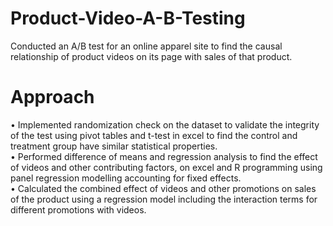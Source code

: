 # Product-Video-A-B-Testing
Conducted an A/B test for an online apparel site to find the causal relationship of product videos on its page with sales of that product.   

# Approach
• Implemented randomization check on the dataset to validate the integrity of the test using pivot tables and t-test in excel to find the control and treatment group have similar statistical properties.    
• Performed difference of means and regression analysis to find the effect of videos and other contributing factors, on excel and R programming using panel regression modelling accounting for fixed effects.     
• Calculated the combined effect of videos and other promotions on sales of the product using a regression model including the interaction terms for different promotions with videos.   
